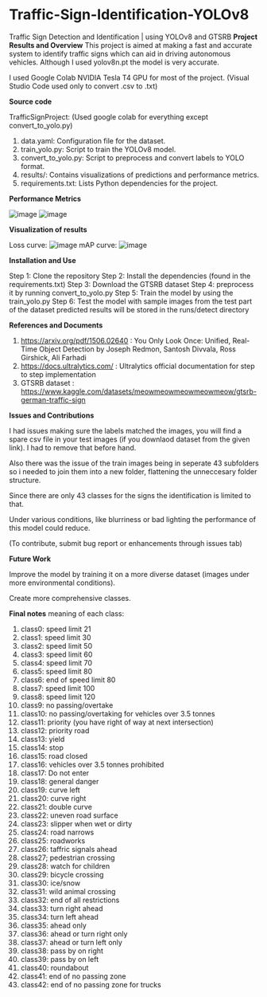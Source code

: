 # Traffic-Sign-Identification-YOLOv8
Traffic Sign Detection and Identification | using YOLOv8 and GTSRB
**Project Results and Overview**
This project is aimed at making a fast and accurate system to identify traffic signs which can aid in driving autonomous vehicles. 
Although I used yolov8n.pt the model is very accurate.

I used Google Colab NVIDIA Tesla T4 GPU for most of the project. (Visual Studio Code used only to convert .csv to .txt)

**Source code**

TrafficSignProject: (Used google colab for everything except convert_to_yolo.py)
1) data.yaml: Configuration file for the dataset.
2) train_yolo.py: Script to train the YOLOv8 model.
3) convert_to_yolo.py: Script to preprocess and convert labels to YOLO format.
4) results/: Contains visualizations of predictions and performance metrics.
5) requirements.txt: Lists Python dependencies for the project.
   
**Performance Metrics**

![image](https://github.com/user-attachments/assets/63da220e-e539-4cfd-9e6a-3dfc280d92b2)
![image](https://github.com/user-attachments/assets/f21b136a-d975-495f-9098-0312f763a8d0)

   
**Visualization of results**

Loss curve:
![image](https://github.com/user-attachments/assets/06d96ae1-f4e8-4eb8-97e5-231ecc7b9eec)
mAP curve:
![image](https://github.com/user-attachments/assets/03631435-3498-4db3-afeb-ae23b029ad1e)

**Installation and Use**

Step 1: Clone the repository
Step 2: Install the dependencies (found in the requirements.txt)
Step 3: Download the GTSRB dataset
Step 4: preprocess it by running convert_to_yolo.py
Step 5: Train the model by using the train_yolo.py
Step 6: Test the model with sample images from the test part of the dataset
predicted results will be stored in the runs/detect directory

**References and Documents**

1) https://arxiv.org/pdf/1506.02640 : You Only Look Once: Unified, Real-Time Object Detection by Joseph Redmon, Santosh Divvala, Ross Girshick, Ali Farhadi
2) https://docs.ultralytics.com/ : Ultralytics official documentation for step to step implementation
3) GTSRB dataset : https://www.kaggle.com/datasets/meowmeowmeowmeowmeow/gtsrb-german-traffic-sign
   
**Issues and Contributions**

I had issues making sure the labels matched the images, you will find a spare csv file in your test images (if you downlaod dataset from the given link). I had to remove that before hand. 

Also there was the issue of the train images being in seperate 43 subfolders so i needed to join them into a new folder, flattening the unneccesary folder structure.

Since there are only 43 classes for the signs the identification is limited to that.

Under various conditions, like blurriness or bad lighting the performance of this model could reduce.

(To contribute, submit bug report or enhancements through issues tab)

**Future Work**

Improve the model by training it on a more diverse dataset (images under more environmental conditions).

Create more comprehensive classes.






**Final notes**
meaning of each class:
1) class0: speed limit 21
2) class1: speed limit 30
3) class2: speed limit 50
4) class3: speed limit 60
5) class4: speed limit 70
6) class5: speed limit 80
7) class6: end of speed limit 80
8) class7: speed limit 100
9) class8: speed limit 120
10) class9: no passing/overtake
11) class10: no passing/overtaking for vehicles over 3.5 tonnes
12) class11: priority (you have right of way at next intersection)
13) class12: priority road
14) class13: yield
15) class14: stop
16) class15: road closed
17) class16: vehicles over 3.5 tonnes prohibited
18) class17: Do not enter
19) class18: general danger
20) class19: curve left
21) class20: curve right
22) class21: double curve
23) class22: uneven road surface
24) class23: slipper when wet or dirty
25) class24: road narrows
26) class25: roadworks
27) class26: taffric signals ahead
28) class27; pedestrian crossing
29) class28: watch for children 
30) class29: bicycle crossing
31) class30: ice/snow
32) class31: wild animal crossing
33) class32: end of all restrictions
34) class33: turn right ahead
35) class34: turn left ahead
36) class35: ahead only
37) class36: ahead or turn right only
38) class37: ahead or turn left only
39) class38: pass by on right
40) class39: pass by on left
41) class40: roundabout
42) class41: end of no passing zone
43) class42: end of no passing zone for trucks



